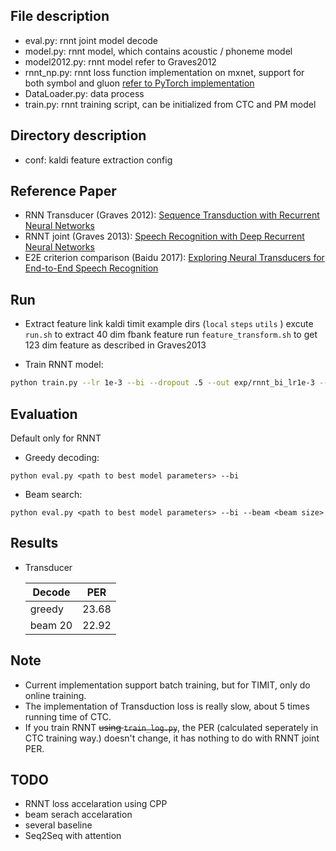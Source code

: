 ## File description
* eval.py: rnnt joint model decode
* model.py: rnnt model, which contains acoustic / phoneme model
* model2012.py: rnnt model refer to Graves2012
* rnnt_np.py: rnnt loss function implementation on mxnet, support for both symbol and gluon [refer to PyTorch implementation](https://github.com/awni/transducer)
* DataLoader.py: data process
* train.py: rnnt training script, can be initialized from CTC and PM model

## Directory description
* conf: kaldi feature extraction config

## Reference Paper
* RNN Transducer (Graves 2012): [Sequence Transduction with Recurrent Neural Networks](https://arxiv.org/abs/1211.3711)
* RNNT joint (Graves 2013): [Speech Recognition with Deep Recurrent Neural Networks](https://arxiv.org/abs/1303.5778 )
* E2E criterion comparison (Baidu 2017): [Exploring Neural Transducers for End-to-End Speech Recognition](https://arxiv.org/abs/1707.07413)

## Run
* Extract feature
link kaldi timit example dirs (`local` `steps` `utils` )
excute `run.sh` to extract 40 dim fbank feature
run `feature_transform.sh` to get 123 dim feature as described in Graves2013

* Train RNNT model:
```bash
python train.py --lr 1e-3 --bi --dropout .5 --out exp/rnnt_bi_lr1e-3 --schedule
```

## Evaluation
Default only for RNNT
* Greedy decoding:
```
python eval.py <path to best model parameters> --bi
```
* Beam search:
```
python eval.py <path to best model parameters> --bi --beam <beam size>
```

## Results
* Transducer

    | Decode | PER |
    |------|------|
    | greedy | 23.68 |
    | beam 20 | 22.92 |

## Note
* Current implementation support batch training, but for TIMIT, only do online training.
* The implementation of Transduction loss is really slow, about 5 times running time of CTC.
* If you train RNNT ~~using `train_log.py`~~, the PER (calculated seperately in CTC training way.) doesn't change, it has nothing to do with RNNT joint PER.

## TODO
* RNNT loss accelaration using CPP
* beam serach accelaration
* several baseline
* Seq2Seq with attention
